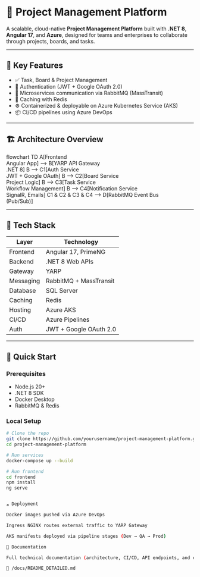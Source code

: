 # 🧩 Project Management Platform

A scalable, cloud-native **Project Management Platform** built with **.NET 8**, **Angular 17**, and **Azure**, designed for teams and enterprises to collaborate through projects, boards, and tasks.

---

## 🚀 Key Features

- ✅ Task, Board & Project Management  
- 🔐 Authentication (JWT + Google OAuth 2.0)  
- 📨 Microservices communication via RabbitMQ (MassTransit)  
- 🧠 Caching with Redis  
- ⚙️ Containerized & deployable on Azure Kubernetes Service (AKS)  
- 📦 CI/CD pipelines using Azure DevOps  

---

## 🏗️ Architecture Overview

flowchart TD
    A[Frontend<br>Angular App] --> B[YARP API Gateway<br>.NET 8]
    B --> C1[Auth Service<br>JWT + Google OAuth]
    B --> C2[Board Service<br>Project Logic]
    B --> C3[Task Service<br>Workflow Management]
    B --> C4[Notification Service<br>SignalR, Emails]
    C1 & C2 & C3 & C4 --> D[RabbitMQ Event Bus<br>(Pub/Sub)]

---

## 🧱 Tech Stack

| Layer | Technology |
|-------|-------------|
| Frontend | Angular 17, PrimeNG |
| Backend | .NET 8 Web APIs |
| Gateway | YARP |
| Messaging | RabbitMQ + MassTransit |
| Database | SQL Server |
| Caching | Redis |
| Hosting | Azure AKS |
| CI/CD | Azure Pipelines |
| Auth | JWT + Google OAuth 2.0 |

---

## 🧰 Quick Start

### Prerequisites
- Node.js 20+  
- .NET 8 SDK  
- Docker Desktop  
- RabbitMQ & Redis  

### Local Setup
```bash
# Clone the repo
git clone https://github.com/yourusername/project-management-platform.git
cd project-management-platform

# Run services
docker-compose up --build

# Run frontend
cd frontend
npm install
ng serve


☁️ Deployment

Docker images pushed via Azure DevOps

Ingress NGINX routes external traffic to YARP Gateway

AKS manifests deployed via pipeline stages (Dev → QA → Prod)

📄 Documentation

Full technical documentation (architecture, CI/CD, API endpoints, and environments):

📘 /docs/README_DETAILED.md